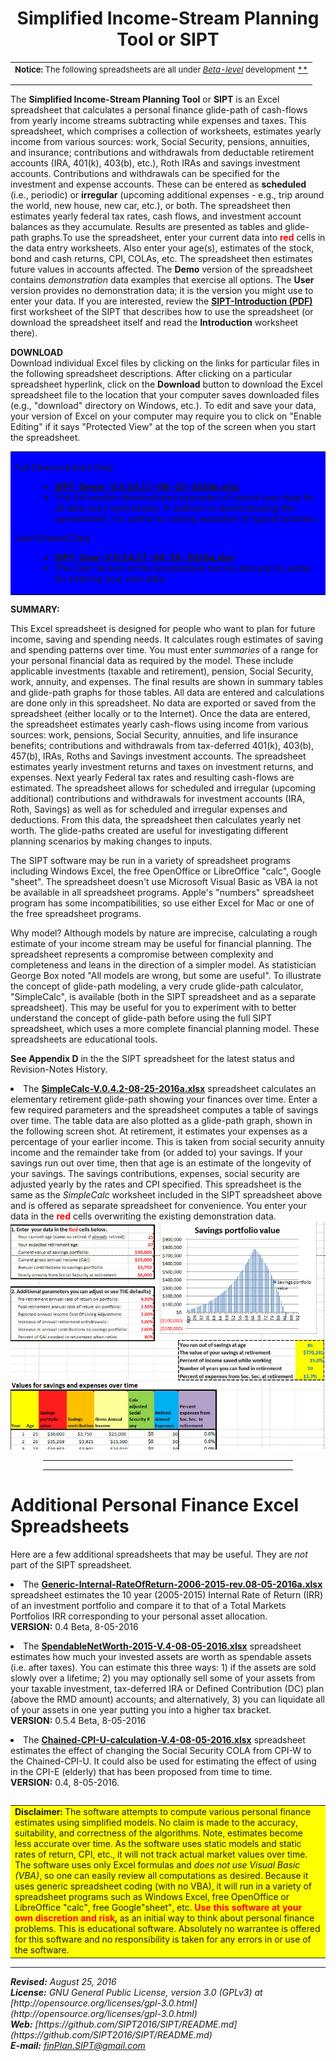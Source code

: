 <title>personal finance spreadsheets</title>


<center>

<h1><B>Simplified Income-Stream Planning Tool</B> or <B>SIPT</B> </h1>

</center>
<p></p>

<table>
<tr>
<td>
<FONT SIZE=-1>
<b>Notice:</b> The following spreadsheets are all under 
<A HREF="ForeverBetaCartoon.jpg"> <i>Beta-level</i></A> development <A HREF="https://en.wikipedia.org/wiki/Software_release_life_cycle">**</A>
<p></p>
</FONT>
</TD>
</TR>
</Table>


The <B>Simplified Income-Stream Planning Tool</B> or <B>SIPT</B> is an Excel spreadsheet that calculates a personal finance glide-path of cash-flows from yearly income streams subtracting while expenses and taxes. This spreadsheet, which comprises a collection of worksheets, estimates yearly income from various sources: work, Social Security, pensions, annuities, and insurance; contributions and withdrawals from deductable retirement accounts (IRA, 401(k), 403(b), etc.), Roth IRAs and savings investment accounts. Contributions and withdrawals can be specified for the investment and expense accounts. These can be entered as  <b>scheduled</b> (i.e., periodic) or <b>irregular</b> (upcoming additional expenses - e.g., trip around the world, new house, new car, etc.), or both. The spreadsheet then estimates yearly federal tax rates, cash flows, and investment account balances as they accumulate. Results are presented as tables and glide-path graphs.To use the spreadsheet, enter your current data into <b><font color="red">red</font></b> cells in the data entry worksheets. Also enter your age(s), estimates of the stock, bond and cash returns, CPI, COLAs, etc. The spreadsheet then estimates future values in accounts affected. The  <b>Demo</b> version of the spreadsheet contains <i>demonstration</i> data examples that exercise all options. The <b>User</b> version provides no demonstration data; it  is the version you might use to enter your data. If you are interested, review the <A HREF="SIPT-Introduction.pdf"><B>SIPT-Introduction (PDF)</B></A> first worksheet of the SIPT that describes how to use the spreadsheet (or download the spreadsheet itself and read the <B>Introduction</B> worksheet there).  

<B>DOWNLOAD</B><BR>
Download individual Excel files by clicking on the links for particular files in the following spreadsheet descriptions. After clicking on a particular spreadsheet hyperlink, click on the <B>Download</B> button to download the Excel spreadsheet file to the location that your computer saves downloaded files (e.g., "download" directory on Windows, etc.).
To edit and save your data, your version of Excel on your computer may require you to click on "Enable Editing" if it says "Protected View" at the top of the screen when you start the spreadsheet.<P>
      
 
<P>
<table BGCOLOR="blue">
<tr>
<td>

<DL>
<DT>Full Demonstration Data
<DD>
<UL>
<LI><A HREF="SIPT-Demo-V.0.24.17-08-25-2016a.xlsx">
<B>SIPT-Demo-V.0.24.17-08-25-2016a.xlsx</B></A>
<LI>The full version demonstrates examples of typical user data for all data entry worksheets. In addition to demonstrating the spreadsheet, it is useful for seeing examples of typical answers.
</UL>
</DT>

<DT>User Entered Data
<DD>
<UL>
<LI><A HREF="SIPT-User-V.0.24.17-08-25-2016a.xlsx">
<B>SIPT-User-V.0.24.17-08-25-2016a.xlsx</B></A>
<LI>The User version of the spreadsheet has no data and is useful for entering your own data.
</UL>
</DT>
</DL>

</td>
</tr>
</table>
      
			
<B>SUMMARY:</B> 
			
This Excel spreadsheet is designed for people who want to plan for future income, saving and spending needs. It calculates rough estimates of saving and spending patterns over time. You must enter <I>summaries</I> of a range for your personal financial data as required  by the model. These include applicable investments (taxable and retirement), pension, Social Security, work,  annuity, and expenses. The final results are shown in summary tables and glide-path  graphs for those tables. All data are entered and calculations are done only in this spreadsheet. No data are exported or saved from the spreadsheet (either locally or to the Internet). Once the data are entered, the spreadsheet estimates yearly cash-flows using income from various sources: work, pensions, Social Security, annuities, and life insurance benefits; contributions and withdrawals from tax-deferred 401(k), 403(b), 457(b), IRAs, Roths and Savings investment accounts. The spreadsheet estimates yearly investment returns and taxes on investment  returns, and expenses. Next yearly Federal tax rates and resulting cash-flows are estimated. The spreadsheet allows for scheduled and irregular (upcoming additional) contributions and withdrawals for investment accounts (IRA, Roth, Savings) as well as for scheduled and irregular expenses and deductions. From this data, the spreadsheet then calculates yearly net worth.  The glide-paths created are useful for investigating different planning scenarios by making changes to inputs.
<P></P>

The SIPT software may be run in a variety of spreadsheet programs including Windows Excel, the free OpenOffice or LibreOffice "calc", Google "sheet". The spreadsheet doesn't use Microsoft Visual Basic as VBA ia not be available in all spreadsheet programs. Apple's "numbers" spreadsheet program has some incompatibilities, so use either Excel for Mac or one of the free spreadsheet programs.
<P></P>

Why model? Although models by nature are imprecise, calculating a rough estimate of your income stream may be useful for financial planning. The spreadsheet represents a compromise between complexity and completeness and leans in the direction of a simpler model. As statistician George Box noted "All models are wrong, but some are useful". To illustrate the concept of glide-path modeling, a very crude glide-path calculator, "SimpleCalc", is available (both in the SIPT spreadsheet and as a separate spreadsheet). This may be useful for you to experiment with to better understand the concept of  glide-path before using the full SIPT spreadsheet, which uses a more complete financial planning model.  These spreadsheets are educational tools. 

<p></P>

<B>See Appendix D</B> in the the SIPT spreadsheet for the latest status and Revision-Notes History.<BR> 			
<P></P>


<li> The <a href="SimpleCalc-V.0.4.2-08-25-2016a.xlsx">
<B>SimpleCalc-V.0.4.2-08-25-2016a.xlsx</B></a> spreadsheet calculates an elementary retirement glide-path showing your finances over time. Enter a few required parameters and the spreadsheet computes a table of savings over time. The table data are also plotted as a glide-path graph, shown in the following screen shot. At retirement, it estimates your expenses as a percentage of your earlier income. This is taken from social security annuity income and the remainder take from (or added to) your savings. If your savings run out over time, then that age is an estimate of the longevity of your savings. The savings contributions, expenses, social security are adjusted yearly by the rates and CPI specified. This spreadsheet is the same as the <i>SimpleCalc</i> worksheet included in the SIPT spreadsheet above and is offered as separate spreadsheet for convenience. You enter your data in the <b><font color="red">red</font></b> cells overwriting the existing demonstration data.
<BR>
<IMG SRC="SimpleCalc-glide-path-demo6.jpg" Width="600">
<p>
</p></li>
</ol>

<P>
<P>


<center><hr width="400"><p></p></center>


<center><hr width="400"><p></p></center>

<h1>Additional Personal Finance Excel Spreadsheets</h1>

Here are a few additional spreadsheets that may be useful. They are <I>not</I> part of the SIPT spreadsheet.
<P>


<li> The <a href="Generic-Internal-RateOfReturn-2006-2015-rev.08-05-2016a.xlsx">
<B>Generic-Internal-RateOfReturn-2006-2015-rev.08-05-2016a.xlsx</B></A>
spreadsheet estimates the 10 year (2005-2015) Internal Rate of Return (IRR) of an investment portfolio and compare it to that of a Total Markets Portfolios IRR corresponding to your personal asset allocation. <br>
<B>VERSION:</B> 0.4 Beta, 8-05-2016
<p>  

</p></li>

<li> The <a href="SpendableNetWorth-2015-V.4-08-05-2016.xlsx">
<B>SpendableNetWorth-2015-V.4-08-05-2016.xlsx</B></a> 
spreadsheet estimates how much your invested assets are worth as spendable assets (i.e. after taxes). You can estimate this three ways: 1) if the assets are sold slowly over a lifetime; 2) you may optionally sell some of your assets from your taxable investment, tax-deferred IRA or Defined Contribution (DC) plan (above the RMD amount) accounts; and alternatively, 3) you can liquidate all of your assets in one year putting you into a higher tax bracket.  <br>
<B>VERSION:</B> 0.5.4 Beta, 8-05-2016
<p>

</p></li>


<li> 
The <a href="Chained-CPI-U-calculation-V.4-08-05-2016.xlsx">
<B>Chained-CPI-U-calculation-V.4-08-05-2016.xlsx</B></a>
spreadsheet estimates the effect of changing the Social Security COLA from CPI-W to the Chained-CPI-U. It could also be used for estimating the effect of using in the CPI-E (elderly) that has been proposed from time to time.  <br>
<B>VERSION:</B> 0.4, 8-05-2016. 
<p>
</p></li></ol>

<pre></pre>
<table BGCOLOR="yellow">
<tr>
<td>
<b>Disclaimer:</b> The software attempts to compute various personal finance estimates using simplified models. No claim is made to the accuracy, suitability, and correctness of the algorithms. Note, estimates become less accurate over time. As the software uses static models and static rates of return, CPI, etc., it will not track actual market values over time. The software	uses only Excel formulas and <I>does not use Visual Basic (VBA)</I>, so one can easily review all computations as desired. Because it uses generic spreadsheet coding (with no VBA), it will run in a variety of spreadsheet programs such as Windows Excel, free OpenOffice or LibreOffice "calc", free Google"sheet", etc. <B><FONT color="red">Use this software at your own discretion and risk</FONT>,</B> as an initial way to think about personal finance problems. This is educational software. Absolutely no warrantee is offered for this software and no responsibility is taken for any errors in or use of the software. 
</td>
</tr>
</table>
<p></p>


<P>

----------


<address>
<B>Revised:</B> August 25, 2016
<BR>
<B>License:</B> GNU General Public License, version 3.0 (GPLv3) at
[http://opensource.org/licenses/gpl-3.0.html](http://opensource.org/licenses/gpl-3.0.html)
<BR> 
<b>Web:</B> [https://github.com/SIPT2016/SIPT/README.md](https://github.com/SIPT2016/SIPT/README.md)
<BR>
<B>E-mail:</B> <A HREF="mailto:finPlan.SIPT@gmail.com">finPlan.SIPT@gmail.com</A>

</address>
